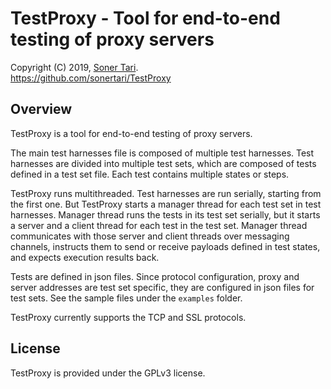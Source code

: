 # TestProxy - Tool for end-to-end testing of proxy servers

Copyright (C) 2019, [Soner Tari](http://comixwall.org).  
https://github.com/sonertari/TestProxy

## Overview

TestProxy is a tool for end-to-end testing of proxy servers.

The main test harnesses file is composed of multiple test harnesses. Test 
harnesses are divided into multiple test sets, which are composed of tests 
defined in a test set file. Each test contains multiple states or steps.

TestProxy runs multithreaded. Test harnesses are run serially, starting from 
the first one. But TestProxy starts a manager thread for each test set in test 
harnesses. Manager thread runs the tests in its test set serially, but it 
starts a server and a client thread for each test in the test set. Manager 
thread communicates with those server and client threads over messaging 
channels, instructs them to send or receive payloads defined in test 
states, and expects execution results back.

Tests are defined in json files. Since protocol configuration, proxy and 
server addresses are test set specific, they are configured in json files for 
test sets. See the sample files under the `examples` folder.

TestProxy currently supports the TCP and SSL protocols.

## License

TestProxy is provided under the GPLv3 license.